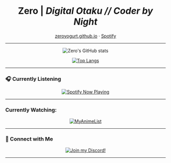 <h1 align="center"><strong>Zero</strong> | <em>Digital Otaku // Coder by Night</em></h1>
<p align="center">
  <a href="https://zeroyogurt.github.io" target="_blank">zeroyogurt.github.io</a> ·
  <a href="https://open.spotify.com/user/314q3t55yibgfdceuqbdd3g26pyq" target="_blank">Spotify</a>
</p>

---

<div align="center">

![Zero's GitHub stats](https://github-readme-stats.vercel.app/api?username=GraveEaterMadison&show_icons=true&theme=transparent)

[![Top Langs](https://github-readme-stats.vercel.app/api/top-langs/?username=GraveEaterMadison)](https://github.com/anuraghazra/github-readme-stats)

</div>

---

### 🎧 Currently Listening

<p align="center">
  <a href="https://open.spotify.com/user/314q3t55yibgfdceuqbdd3g26pyq" target="_blank">
    <img src="https://spotify-github-profile.kittinanx.com/api/view?uid=314q3t55yibgfdceuqbdd3g26pyq&cover_image=true&theme=novatorem&show_offline=false&background_color=000000&interchange=true&bar_color=53b14f&bar_color_cover=false" alt="Spotify Now Playing" />
  </a>
</p>

---

### Currently Watching:

<div align="center">

[![MyAnimeList](https://malsignature.com/?/view?username=Zeroyogurt&style=normal)](https://myanimelist.net/profile/Zeroyogurt)

</div>

---


### 🔗 Connect with Me

<p align="center">
  <a href="https://discordid.netlify.app/?id=1083412512806019176" target="_blank">
    <img src="https://discord.c99.nl/widget/theme-2/1083412512806019176.png" alt="Join my Discord!">
  </a>
</p>

---
